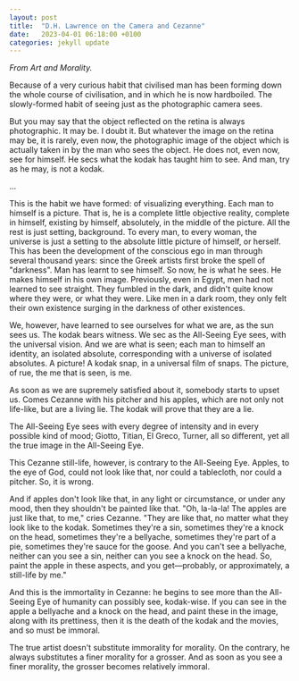 ```yaml
---
layout: post
title:  "D.H. Lawrence on the Camera and Cezanne"
date:   2023-04-01 06:18:00 +0100
categories: jekyll update
---
```

<i> From Art and Morality. </i>

Because of a very curious habit that civilised man has been forming down the whole course of civilisation, and in which he is now hardboiled. The slowly-formed habit of seeing just as the photographic camera sees.

But you may say that the object reflected on the retina is always photographic. It may be. I doubt it. But whatever the image on the retina may be, it is rarely, even now, the photographic image of the object which is actually taken in by the man who sees the object. He does not, even now, see for himself. He secs what the kodak has taught him to see. And man, try as he may, is not a kodak.

...

This is the habit we have formed: of visualizing everything. Each man to himself is a picture. That is, he is a complete little objective reality, complete in himself, existing by himself, absolutely, in the middle of the picture. All the rest is just setting, background. To every man, to every woman, the universe is just a setting to the absolute little picture of himself, or herself. This has been the development of the conscious ego in man through several thousand years: since the Greek artists first broke the spell of "darkness". Man has learnt to see himself. So now, he is what he sees. He makes himself in his own image. Previously, even in Egypt, men had not learned to see straight. They fumbled in the dark, and didn't quite know where they were, or what they were. Like men in a dark room, they only felt their own existence surging in the darkness of other existences.

We, however, have learned to see ourselves for what we are, as the sun sees us. The kodak bears witness. We sec as the All-Seeing Eye sees, with the universal vision. And we are what is seen; each man to himself an identity, an isolated absolute, corresponding with a universe of isolated absolutes. A picture! A kodak snap, in a universal film of snaps. The picture, of rue, the me that is seen, is me. 

As soon as we are supremely satisfied about it, somebody starts to upset us. Comes Cezanne with his pitcher and his apples, which are not only not life-like, but are a living lie. The kodak will prove that they are a lie.

The All-Seeing Eye sees with every degree of intensity and in every possible kind of mood; Giotto, Titian, El Greco, Turner, all so different, yet all the true image in the All-Seeing Eye.

This Cezanne still-life, however, is contrary to the All-Seeing Eye. Apples, to the eye of God, could not look like that, nor could a tablecloth, nor could a pitcher. So, it is wrong.

And if apples don't look like that, in any light or circumstance, or under any mood, then they shouldn't be painted like that. "Oh, la-la-la! The apples are just like that, to me," cries Cezanne. "They are like that, no matter what they look like to the kodak. Sometimes they're a sin, sometimes they're a knock on the head, sometimes they're a bellyache, sometimes they're part of a pie, sometimes they're sauce for the goose. And you can't see a bellyache, neither can you see a sin, neither can you see a knock on the head. So, paint the apple in these aspects, and you get—probably, or approximately, a still-life by me."

And this is the immortality in Cezanne: he begins to see more than the All-Seeing Eye of humanity can possibly see, kodak-wise. If you can see in the apple a bellyache and a knock on the head, and paint these in the image, along with its prettiness, then it is the death of the kodak and the movies, and so must be immoral.

The true artist doesn't substitute immorality for morality. On the contrary, he always substitutes a finer morality for a grosser. And as soon as you see a finer morality, the grosser becomes relatively immoral.

